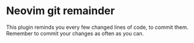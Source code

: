 # Neovim git remainder

This plugin reminds you every few changed lines of code, to commit them.<br>
Remember to commit your changes as often as you can.
